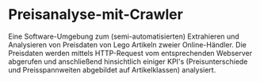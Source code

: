 # Preisanalyse-mit-Crawler

Eine Software-Umgebung zum (semi-automatisierten) Extrahieren und Analysieren von Preisdaten von Lego Artikeln zweier Online-Händler.
Die Preisdaten werden mittels HTTP-Request vom entsprechenden Webserver abgerufen und anschließend hinsichtlich einiger KPI's (Preisunterschiede und Preisspannweiten abgebildet auf Artikelklassen) analysiert.
